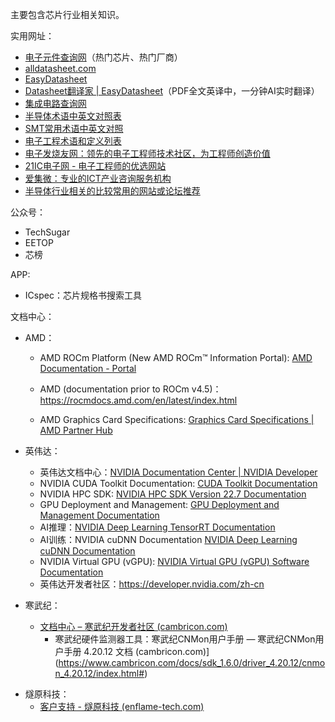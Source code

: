 主要包含芯片行业相关知识。

实用网址：

* [电子元件查询网](https://pdf.elecfans.com/)（热门芯片、热门厂商）
* [alldatasheet.com](https://www.alldatasheet.com/)
* [EasyDatasheet](https://easydatasheet.cn/)
* [Datasheet翻译家 | EasyDatasheet](https://easydatasheet.cn/translate)（PDF全文英译中，一分钟AI实时翻译）
* [集成电路查询网](https://www.datasheet5.com/)
* [半导体术语中英文对照表](https://zhuanlan.zhihu.com/p/115831075)
* [SMT常用术语中英文对照](http://www.fanyijia.com/news_view.asp?id=679)
* [电子工程术语和定义列表](https://www.maximintegrated.com/cn/glossary/definitions.mvp/terms/all)
* [电子发烧友网：领先的电子工程师技术社区，为工程师创造价值](http://www.elecfans.com/)
* [21IC电子网 - 电子工程师的优选网站](https://www.21ic.com/)
* [爱集微：专业的ICT产业咨询服务机构](https://laoyaoba.com/)
* [半导体行业相关的比较常用的网站或论坛推荐](https://www.zhihu.com/question/21125910)

公众号：

* TechSugar
* EETOP
* 芯榜

APP:

* ICspec：芯片规格书搜索工具

文档中心：

- AMD：

  * AMD ROCm Platform (New AMD ROCm™ Information Portal): [AMD Documentation - Portal](https://docs.amd.com/)

  * AMD (documentation prior to ROCm v4.5)：https://rocmdocs.amd.com/en/latest/index.html

  * AMD Graphics Card Specifications: [Graphics Card Specifications | AMD Partner Hub](https://www.amd.com/en/partner/graphics)

- 英伟达：

  - 英伟达文档中心：[NVIDIA Documentation Center | NVIDIA Developer](https://docs.nvidia.com/)
  - NVIDIA CUDA Toolkit Documentation: [CUDA Toolkit Documentation](https://docs.nvidia.com/cuda/index.html)
  - NVIDIA HPC SDK: [NVIDIA HPC SDK Version 22.7 Documentation](https://docs.nvidia.com/hpc-sdk/index.html)

  * GPU Deployment and Management: [GPU Deployment and Management Documentation](https://docs.nvidia.com/deploy/index.html)
  * AI推理：[NVIDIA Deep Learning TensorRT Documentation](https://docs.nvidia.com/deeplearning/tensorrt/index.html)
  * AI训练：NVIDIA cuDNN Documentation [NVIDIA Deep Learning cuDNN Documentation](https://docs.nvidia.com/deeplearning/cudnn/index.html)
  * NVIDIA Virtual GPU (vGPU): [NVIDIA Virtual GPU (vGPU) Software Documentation](https://docs.nvidia.com/grid/index.html)
  * 英伟达开发者社区：https://developer.nvidia.com/zh-cn
  
- 寒武纪：

  - [文档中心 – 寒武纪开发者社区 (cambricon.com)](https://developer.cambricon.com/index/document/index/classid/3.html)
    - 寒武纪硬件监测器工具：寒武纪CNMon用户手册 — 寒武纪CNMon用户手册 4.20.12 文档 (cambricon.com)](https://www.cambricon.com/docs/sdk_1.6.0/driver_4.20.12/cnmon_4.20.12/index.html#)

* 燧原科技：
  * [客户支持 - 燧原科技 (enflame-tech.com)](https://www.enflame-tech.com/support#support3)
